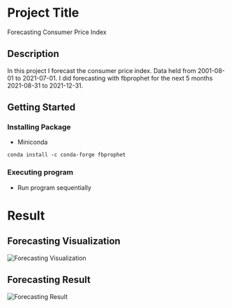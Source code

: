 # Project Title

Forecasting Consumer Price Index

## Description

In this project I forecast the consumer price index. Data held from 2001-08-01 to 2021-07-01. I did forecasting with fbprophet for the next 5 months 2021-08-31 to 2021-12-31.

## Getting Started

### Installing Package 
* Miniconda
```
conda install -c conda-forge fbprophet
```

### Executing program

* Run program sequentially

# Result 

## Forecasting Visualization  
![Forecasting Visualization](https://github.com/AfrizalSeptiansyah/Forecasting-Consumer-Price-Index/blob/main/asset/result_prophet.png?raw=true)

## Forecasting Result 
![Forecasting Result](https://github.com/AfrizalSeptiansyah/Forecasting-Consumer-Price-Index/blob/main/asset/result_forecast.PNG?raw=true)
